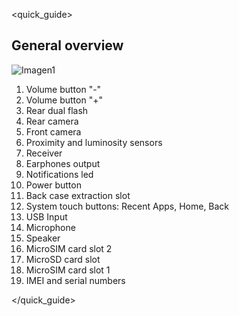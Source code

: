 <quick_guide>
## General overview

![Imagen1](http://static.energysistem.com/images/manuals/42689/576aa0190d178.jpg)

1.	Volume button "-"
2.	Volume button "+"
3.	Rear dual flash
4.	Rear camera
5.	Front camera
6.	Proximity and luminosity sensors
7.	Receiver
8.	Earphones output
9.	Notifications led
10.	Power button
11.	Back case extraction slot
12. System touch buttons: Recent Apps, Home, Back
13. USB Input
14. Microphone
15. Speaker
16. MicroSIM card slot 2
17. MicroSD card slot
18. MicroSIM card slot 1
19. IMEI and serial numbers

</quick_guide>

